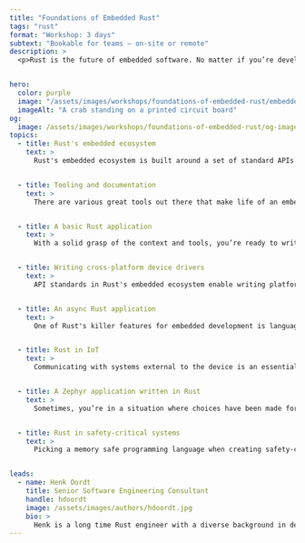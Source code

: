 ```yaml
---
title: "Foundations of Embedded Rust"
tags: "rust"
format: "Workshop: 3 days"
subtext: "Bookable for teams – on-site or remote"
description: >
  <p>Rust is the future of embedded software. No matter if you’re developing robust embedded systems, creating low-power, secure IoT products, or taking your device to space, Rust revolutionizes embedded software engineering. In this workshop, you’ll learn to apply your embedded engineering skills to the modern, ergonomic, performant, and memory safe programming language that is Rust. You’ll get acquainted with Rust’s embedded ecosystem, widely used tooling, and work your way from the basics to writing complex, multitasking applications.</p> <p>Furthermore, this workshops covers the current state of art when it comes to using Rust in safety-critical systems with real-time requirements.</p> <p>At the end of this workshop, you will be able to build robust and secure (asynchronous) embedded applications in Rust, write platform-agnostic device drivers, and work with tools and frameworks that are widely used in Rust's embedded ecosystem. On top of that, you know what to consider when it comes to using Rust in safety-critical systems.</p> <p>This workshop is targeted at experienced embedded developers that want to learn embedded development in Rust. Limited knowledge of Rust is assumed, but you are assumed to be proficient in low-level embedded software engineering in C or C++.</p><p>We will work with real hardware during this workshop.</p>


hero:
  color: purple
  image: "/assets/images/workshops/foundations-of-embedded-rust/embedded-rust-hero.jpg"
  imageAlt: "A crab standing on a printed circuit board"
og:
  image: /assets/images/workshops/foundations-of-embedded-rust/og-image.jpg
topics:
  - title: Rust's embedded ecosystem
    text: >
      Rust's embedded ecosystem is built around a set of standard APIs that let you write platform-independent code even for bare-metal development. This is possible thanks to Rust's strong and expressive type system and its package manager, Cargo, which makes it easy to add and manage dependencies on third-party libraries. In this part, you'll get an overview of the ecosystem, with a focus on the <code>core</code> library and the structure of Peripheral Access Crates and Hardware Abstraction Layers (HALs).


  - title: Tooling and documentation
    text: >
      There are various great tools out there that make life of an embedded Rust engineer much easier. This part covers the structure of a typical embedded Rust project, finding and adding dependencies and finding their documentation and usage examples, and optimising your code. Furthermore, you’ll work with <a href="https://probe.rs/"><code>probe-rs</code></a> to load and debug your application and log over RTT and <a href="https://github.com/knurling-rs/defmt"><code>defmt</code></a>.


  - title: A basic Rust application
    text: >
      With a solid grasp of the context and tools, you’re ready to write your first embedded Rust application. In this part, you’ll learn the Rust way of writing embedded applications, interacting with hardware and configuring interrupts. This part covers the hardships of sharing resources between application code and interrupt handlers, how Rust makes those explicit, and how to overcome them safely.


  - title: Writing cross-platform device drivers
    text: >
      API standards in Rust's embedded ecosystem enable writing platform-independent code, and making your device drivers cross-platform is just a matter of adhering to them. This part introduces Rust's trait and generics mechanism, allowing you to write your first sensor driver in Rust that can be used from bare-metal all the way to embedded linux, whatever the hardware platform.


  - title: An async Rust application
    text: >
      One of Rust's killer features for embedded development is language support for asynchronous multitasking. This part introduces how Rust transforms async code into state machines that can be run by embedded-specific executors such as <a href="https://embassy.dev/"><code>embassy-executor</code></a>. You’ll learn how a typical <code>embassy</code>-based application is structured, how to interact with hardware asynchronously, and how to configure interrupts and background tasks.


  - title: Rust in IoT
    text: >
      Communicating with systems external to the device is an essential requirement for almost every embedded system. In this part, you’ll learn how to leverage Rust to set up robust, re-usable, secure, and maintainable communications, as well as share code between device and server. You’ll make your device speak MQTT to exchange custom-defined, encrypted messages with a remote server.


  - title: A Zephyr application written in Rust
    text: >
      Sometimes, you’re in a situation where choices have been made for you. With the rising popularity of <a href="https://www.zephyrproject.org/">Zephyr RTOS</a> you may well find yourself having to write your code as a Zephyr application. In this part, you’ll learn how to write your Zephyr applications in Rust. This part covers the current state of Rust support in Zephyr, and interacting with various OS APIs.


  - title: Rust in safety-critical systems
    text: >
      Picking a memory safe programming language when creating safety-critical systems seems a no-brainer, but with the embedded world still relying heavily on older programming languages, deviating from the standard has implications. This part covers the current state of art when it comes to using Rust to write safety-critical code, and what to consider in doing so. In addition, this part covers writing embedded applications with real-time requirements using the <a href="https://rtic.rs/">RTIC</a> concurrency framework.


leads:
  - name: Henk Oordt
    title: Senior Software Engineering Consultant
    handle: hdoordt
    image: /assets/images/authors/hdoordt.jpg
    bio: >
      Henk is a long time Rust engineer with a diverse background in developing Rust applications and others the trade, and has been writing embedded Rust since the early days. As a member of Rust's <a href="https://github.com/rust-embedded/wg/">embedded working group</a>, Henk works on creating educational content on embedded Rust, such as Rust's Discovery book.
---
```

